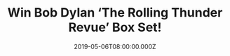 ---
campaign-uuid: "c-e9bcf5a8-679d-4864-8cc5-3d0f4d76648e"
type: "Competition"
category: "Music"
date: "2019-05-06T08:00:00.000Z"
end-date: "2019-06-06T22:59:00.000Z"
disable-form: false
is_promoted: false
has_entry_page: true
title: "Win Bob Dylan ‘The Rolling Thunder Revue’ Box Set!"
competition-description: "<p>We have on our hands a comprehensive anthology of music\
  \ from the mythic first leg of Bob Dylan's groundbreaking Rolling Thunder Revue\
  \ to giveaway. A 14CD box set including all five of Dylan’s full sets from that\
  \ tour that were professionally recorded.</p>\n<p>Are you his biggest fan? Click\
  \ below for a chance to win.</p>\n"
hero-header: "Win Bob Dylan ‘The Rolling Thunder Revue’ Box Set!"
terms-confirmation: "N/A"
banner-img: "https://assets.expresslyapp.com/asset-80278868-c74e-4a32-b5dd-e035fefa74d8.jpg"
logo-left-href: "aaa.nme.com"
logo-left-image: "https://assets.expresslyapp.com/asset-fbf88d4f-4314-43b0-bda1-e5ef736f74df.jpg"
logo-left-title: "NME AAA"
bg-image-hero: "https://assets.expresslyapp.com/asset-69e83687-4454-4a04-96ef-88f0b42a9e93.jpg"
bg-image-first: "https://assets.expresslyapp.com/asset-373320e9-4248-4978-80d7-759c6da7cd26.jpg"
section1-content: "<p>This collection provides the listener with an intimate insider's\
  \ seat for recently unearthed rehearsals at New York's S.I.R. studios and the Seacrest\
  \ Mote in Falmouth, MA plus a bonus disc showcasing one-of-a-kind performances from\
  \ the tour. Bob Dylan.</p>\n<p>Think no more and enter the form below for a chance\
  \ to win and get ready to listen his greatest tunes now!</p>\n<p>Good luck!</p>\n"
entry-title: "Win Bob Dylan ‘The Rolling Thunder Revue’ Box Set!"
entry-content: "<p>Enter the draw to win Bob Dylan ‘The Rolling Thunder Revue’ Box\
  \ Set\nby completing the form below before 23:59 on the 6th of June  2019.</p>\n"
has-winner: false
prize-description: "Bob Dylan ‘The Rolling Thunder Revue’ Box Set."
special-conditions: "Multiple entries are allowed up to one every day.\r\nThis competition\
  \ is also available on: http://club.expressly.io/competitons/bob-dylan-rolling-thunder-revenue"
country-restrictions:
- "GB"
---